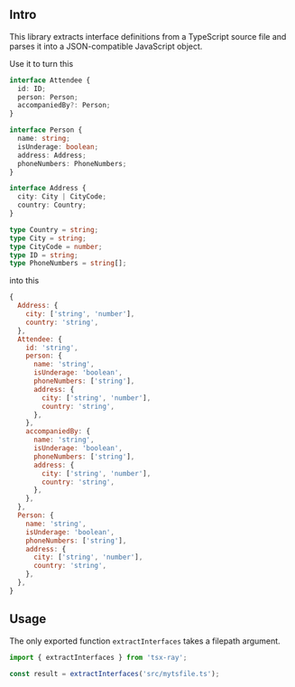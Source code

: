 ## Intro

This library extracts interface definitions from a TypeScript source file and parses it into a JSON-compatible JavaScript object.

Use it to turn this

```typescript
interface Attendee {
  id: ID;
  person: Person;
  accompaniedBy?: Person;
}

interface Person {
  name: string;
  isUnderage: boolean;
  address: Address;
  phoneNumbers: PhoneNumbers;
}

interface Address {
  city: City | CityCode;
  country: Country;
}

type Country = string;
type City = string;
type CityCode = number;
type ID = string;
type PhoneNumbers = string[];
```

into this

```javascript
{
  Address: {
    city: ['string', 'number'],
    country: 'string',
  },
  Attendee: {
    id: 'string',
    person: {
      name: 'string',
      isUnderage: 'boolean',
      phoneNumbers: ['string'],
      address: {
        city: ['string', 'number'],
        country: 'string',
      },
    },
    accompaniedBy: {
      name: 'string',
      isUnderage: 'boolean',
      phoneNumbers: ['string'],
      address: {
        city: ['string', 'number'],
        country: 'string',
      },
    },
  },
  Person: {
    name: 'string',
    isUnderage: 'boolean',
    phoneNumbers: ['string'],
    address: {
      city: ['string', 'number'],
      country: 'string',
    },
  },
}
```

## Usage

The only exported function `extractInterfaces` takes a filepath argument.

```javascript
import { extractInterfaces } from 'tsx-ray';

const result = extractInterfaces('src/mytsfile.ts');
```
